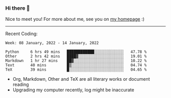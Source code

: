 ### Hi there 👋

Nice to meet you! For more about me, see you on [my homepage](https://jiayipan.me) :)

---

Recent Coding:
<!--START_SECTION:waka-->
```text
Week: 08 January, 2022 - 14 January, 2022

Python     6 hrs 49 mins   ████████████░░░░░░░░░░░░░   47.78 % 
Other      2 hrs 42 mins   ████▓░░░░░░░░░░░░░░░░░░░░   19.01 % 
Markdown   1 hr 27 mins    ██▓░░░░░░░░░░░░░░░░░░░░░░   10.22 % 
Text       40 mins         █▒░░░░░░░░░░░░░░░░░░░░░░░   04.74 % 
TeX        39 mins         █░░░░░░░░░░░░░░░░░░░░░░░░   04.65 % 
```
<!--END_SECTION:waka-->
- Org, Markdown, Other and TeX are all literary works or document reading
- Upgrading my computer recently, log might be inaccurate
